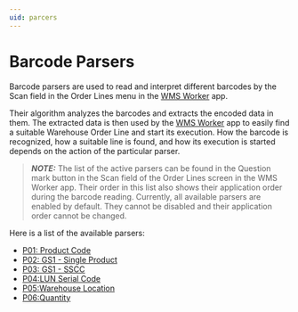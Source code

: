 ```yaml
---
uid: parcers
---
```


# Barcode Parsers
Barcode parsers are used to read and interpret different barcodes by the Scan field in the Order Lines menu in the [WMS Worker](xref:wms-worker) app. 

Their algorithm analyzes the barcodes and extracts the encoded data in them. The extracted data is then used by the [WMS Worker](xref:wms-worker) app to easily find a suitable Warehouse Order Line and start its execution.
How the barcode is recognized, how a suitable line is found, and how its execution is started depends on the action of the particular parser. 

> **_NOTE:_**  The list of the active parsers can be found in the Question mark button in the Scan field of the Order Lines screen in the WMS Worker app. Their order in this list also shows their application order during the barcode reading. Currently, all available parsers are enabled by default. They cannot be disabled and their application order cannot be changed. 

Here is a list of the available parsers:
* [P01: Product Code](p01.md)
* [P02: GS1 - Single Product](p02.md)
* [P03: GS1 - SSCC](p03.md)
* [P04:LUN Serial Code](../wms-worker/orders/scanning.md)
* [P05:Warehouse Location](../wms-worker/orders/scanning.md)
* [P06:Quantity](../wms-worker/orders/scanning.md)
